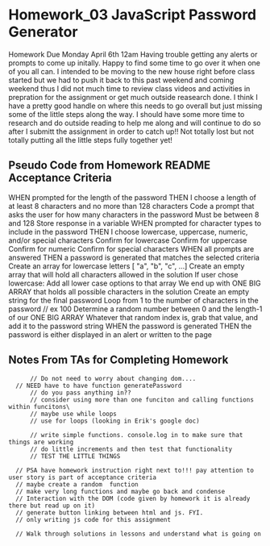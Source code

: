 # Homework_03 JavaScript Password Generator
  Homework Due Monday April 6th 12am
  Having trouble getting any alerts or prompts to come up initally.
  Happy to find some time to go over it when one of you all can. I intended to be moving to the new house right before class started but we had to push it back to this past weekend and coming weekend thus I did not much time to review class videos and activities in prepration for the assignment or get much outside reasearch done. I think I have a pretty good handle on where this needs to go overall but just missing some of the little steps along the way. I should have some more time to research and do outside reading to help me along and will continue to do so after I submitt the assignment in order to catch up!! Not totally lost but not totally putting all the little steps fully together yet!

## Pseudo Code from Homework README Acceptance Criteria

WHEN prompted for the length of the password
THEN I choose a length of at least 8 characters and no more than 128 characters
  Code a prompt that asks the user for how many characters in the password
  Must be between 8 and 128
  Store response in a variable
WHEN prompted for character types to include in the password
THEN I choose lowercase, uppercase, numeric, and/or special characters
  Confirm for lowercase
  Confirm for uppercase
  Confirm for numeric
  Confirm for special characters
WHEN all prompts are answered
THEN a password is generated that matches the selected criteria
  Create an array for lowercase letters [ "a", "b", "c", ...]
  Create an empty array that will hold all characters allowed in the solution
  If user chose lowercase:
    Add all lower case options to that array
  We end up with ONE BIG ARRAY that holds all possible characters in the solution
  Create an empty string for the final password
  Loop from 1 to the number of characters in the password  // ex 100
    Determine a random number between 0 and the length-1 of our ONE BIG ARRAY
    Whatever that random index is, grab that value, and add it to the password string
WHEN the password is generated
THEN the password is either displayed in an alert or written to the page



## Notes From TAs for Completing Homework
          // Do not need to worry about changing dom.... 
      // NEED have to have function generatePassword 
          // do you pass anything in??
          // consider using more than one funciton and calling functions within funcitons\
          // maybe use while loops
          // use for loops (looking in Erik's google doc)

          // write simple functions. console.log in to make sure that things are working
          // do little increments and then test that functionality
          // TEST THE LITTLE THINGS

      // PSA have homework instruction right next to!!! pay attention to user story is part of acceptance criteria
      // maybe create a random  function
      // make very long functions and maybe go back and condense
      // Interaction with the DOM (code given by homework it is already there but read up on it)
      // generate button linking between html and js. FYI. 
      // only writing js code for this assignment

      // Walk through solutions in lessons and understand what is going on